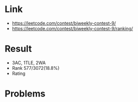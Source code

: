 # Link
- https://leetcode.com/contest/biweekly-contest-9/
- https://leetcode.com/contest/biweekly-contest-9/ranking/

# Result
- 3AC, 1TLE, 2WA
- Rank 577/3072(18.8%)
- Rating

# Problems